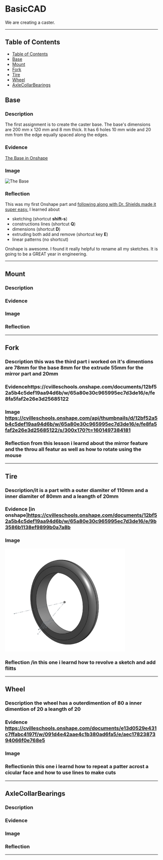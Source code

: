 # BasicCAD

We are creating a caster.

---
## Table of Contents
* [Table of Contents](#Table-of-Contents)
* [Base](#Base)
* [Mount](#Mount)
* [Fork](#Fork)
* [Tire](#Tire)
* [Wheel](#Wheel)
* [AxleCollarBearings](#AxleCollarBearings)

## Base

### Description

The first assignment is to create the caster base.  The base's dimensions are 200 mm x 120 mm and 8 mm thick.  It has 6 holes 10 mm wide and 20 mm from the edge equally spaced along the edges.

### Evidence
[The Base in Onshape](https://cvilleschools.onshape.com/documents/0d70f655203ca304cb3c5b7d/w/f55603f962f6fc74f5548a68/e/41d730c570a8d75fce9f51b6)

### Image

<img src="https://github.com/OneCHSEngr/BasicCAD/blob/master/images/Base.jpg?raw=true" alt="The Base" width="200">

### Reflection

This was my first Onshape part and [following along with Dr. Shields made it super easy.](https://www.youtube.com/watch?v=93BFUD-HAG8&feature=emb_title&scrlybrkr=5670f0b4)  I learned about 
* sketching (shortcut **shift-s**)
* constructions lines (shortcut **Q**)
* dimensions (shortcut **D**)
* extruding both add and remove (shortcut key **E**)
* linear patterns (no shortcut)

Onshape is awesome.  I found it really helpful to rename all my sketches.  It is going to be a GREAT year in engineering.

---


## Mount

### Description

### Evidence

### Image

### Reflection

---


## Fork

### Description this was the third part i worked on it's dimentions are 78mm for the base 8mm for the extrude 55mm for the mirror part and 20mm 

### Evidencehttps://cvilleschools.onshape.com/documents/12bf52a5b4c5def19aa94d6b/w/65a80e30c965995ec7d3de16/e/fe8fa5faf2e26e3d25685122

### Image https://cvilleschools.onshape.com/api/thumbnails/d/12bf52a5b4c5def19aa94d6b/w/65a80e30c965995ec7d3de16/e/fe8fa5faf2e26e3d25685122/s/300x170?t=1601497384181

### Reflection from this lesson i learnd about the mirror feature and the throu all featur as well as how to rotate using the mouse

---


## Tire

### Description/it is a part with a outer diamiter of 110mm and a inner diamiter of 80mm and a leangth of 20mm

### Evidence [in onshape]https://cvilleschools.onshape.com/documents/12bf52a5b4c5def19aa94d6b/w/65a80e30c965995ec7d3de16/e/9b3586b1138ef9899b0a7a8b

### Image 
<img src="https://github.com/cdavis-ai/baisc-cad/blob/master/images/Screenshot%202020-10-12%20at%204.06.16%20PM.png?raw=true">

### Reflection /in this one i learnd how to revolve a sketch and add flitts

---


## Wheel

### Description the wheel has a outerdimention of 80 a inner dimention of 20  a leangth of 20

### Evidence https://cvilleschools.onshape.com/documents/e13d0529e431c7ffabc4197f/w/091d4e42aae4c1b380ad6fa5/e/aec1782387394066f0e768e5

### Image

### Reflectionin this one i learnd how to repeat a patter acrost a cicular face and how to use lines to make cuts

---


## AxleCollarBearings

### Description

### Evidence

### Image

### Reflection

---

